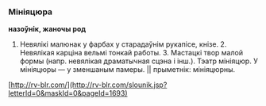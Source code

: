 ### Мініяцюра
**назоўнік, жаночы род**

1. Невялікі малюнак у фарбах у старадаўнім рукапісе, кнізе. 2. Невялікая карціна вельмі тонкай работы. 3. Мастацкі твор малой формы (напр. невялікая драматычная сцэна і інш.). Тэатр мініяцюр. У мініяцюры — у зменшаным памеры. || прыметнік: мініяцюрны.

<a rel="author">[http://rv-blr.com/](http://rv-blr.com/slounik.jsp?letterId=0&maskId=0&pageId=1693)</a>
